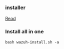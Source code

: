 ### installer 
[Read](https://documentation.wazuh.com/current/installation-guide/wazuh-server/installation-assistant.html)

### Install all in one
```
bash wazuh-install.sh -a
```
